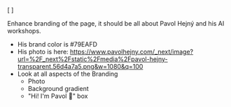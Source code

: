 [ ]

Enhance branding of the page, it should be all about Pavol Hejný and his AI workshops.

- His brand color is #79EAFD
- His photo is here: https://www.pavolhejny.com/_next/image?url=%2F_next%2Fstatic%2Fmedia%2Fpavol-hejny-transparent.56d4a7a5.png&w=1080&q=100
- Look at all aspects of the Branding
  - Photo
  - Background gradient
  - "Hi! I'm Pavol 👋" box

